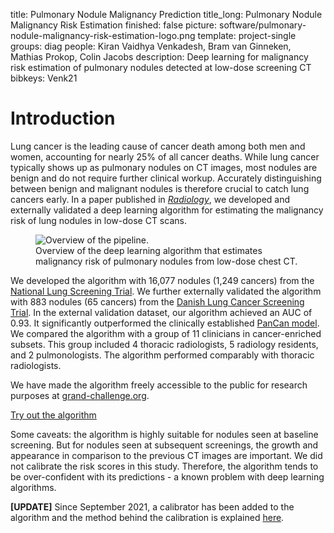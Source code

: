 title: Pulmonary Nodule Malignancy Prediction
title_long: Pulmonary Nodule Malignancy Risk Estimation
finished: false
picture: software/pulmonary-nodule-malignancy-risk-estimation-logo.png
template: project-single
groups: diag
people: Kiran Vaidhya Venkadesh, Bram van Ginneken, Mathias Prokop, Colin Jacobs
description: Deep learning for malignancy risk estimation of pulmonary nodules detected at low-dose screening CT
bibkeys: Venk21

# Introduction

Lung cancer is the leading cause of cancer death among both men and women, accounting for nearly 25% of all cancer deaths. While lung cancer typically shows up as pulmonary nodules on CT images, most nodules are benign and do not require further clinical workup. Accurately distinguishing between benign and malignant nodules is therefore crucial to catch lung cancers early. In a paper published in [_Radiology_](https://pubs.rsna.org/doi/abs/10.1148/radiol.2021204433), we developed and externally validated a deep learning algorithm for estimating the malignancy risk of lung nodules in low-dose CT scans.

<figure class="figure my-4">
  <img data-src="{{ IMGURL }}/images/news/lung-nodule-malignancy-risk-cnn.png" class="figure-img img-fluid lazyload rounded" alt="Overview of the pipeline.">
  <figcaption class="figure-caption">Overview of the deep learning algorithm that estimates malignancy risk of pulmonary nodules from low-dose chest CT.</figcaption>
</figure>

<a name="terms"></a>

We developed the algorithm with 16,077 nodules (1,249 cancers) from the [National Lung Screening Trial](https://www.cancer.gov/types/lung/research/nlst). We further externally validated the algorithm with 883 nodules (65 cancers) from the [Danish Lung Cancer Screening Trial](https://pubmed.ncbi.nlm.nih.gov/26485620/). In the external validation dataset, our algorithm achieved an AUC of 0.93. It significantly outperformed the clinically established [PanCan model](https://www.nejm.org/doi/full/10.1056/nejmoa1214726). We compared the algorithm with a group of 11 clinicians in cancer-enriched subsets. This group included 4 thoracic radiologists, 5 radiology residents, and 2 pulmonologists. The algorithm performed comparably with thoracic radiologists.

We have made the algorithm freely accessible to the public for research purposes at [grand-challenge.org](https://grand-challenge.org/algorithms/pulmonary-nodule-malignancy-prediction/). 

<a href="https://grand-challenge.org/algorithms/pulmonary-nodule-malignancy-prediction/" class="btn btn-primary btn-lg my-3">Try out the algorithm</a>

Some caveats: the algorithm is highly suitable for nodules seen at baseline screening. But for nodules seen at subsequent screenings, the growth and appearance in comparison to the previous CT images are important. We did not calibrate the risk scores in this study. Therefore, the algorithm tends to be over-confident with its predictions - a known problem with deep learning algorithms. 

**[UPDATE]** Since September 2021, a calibrator has been added to the algorithm and the method behind the calibration is explained [here](https://www.diagnijmegen.nl/software/nodule-malignancy-risk-calibration/).

